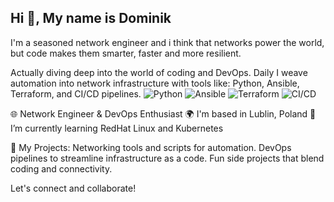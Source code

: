 
## Hi 👋, My name is Dominik

I'm a seasoned network engineer and i think that networks power the world, 
but code makes them smarter, faster and more resilient.

Actually diving deep into the world of coding and DevOps. 
Daily I weave automation into network infrastructure with tools like: 
Python, Ansible, Terraform, and CI/CD pipelines.
![Python](https://img.shields.io/badge/Python-3776AB?style=for-the-badge&logo=python&logoColor=white)
![Ansible](https://img.shields.io/badge/Ansible-EE0000?style=for-the-badge&logo=ansible&logoColor=white)
![Terraform](https://img.shields.io/badge/Terraform-623CE4?style=for-the-badge&logo=terraform&logoColor=white)
![CI/CD](https://img.shields.io/badge/CI%2FCD-239120?style=for-the-badge&logo=githubactions&logoColor=white)

🌐 Network Engineer & DevOps Enthusiast
🌍 I'm based in Lublin, Poland
🌱 I’m currently learning RedHat Linux and Kubernetes

📂 My Projects:
Networking tools and scripts for automation.
DevOps pipelines to streamline infrastructure as a code.
Fun side projects that blend coding and connectivity.

Let's connect and collaborate! 





